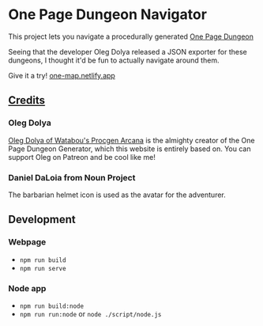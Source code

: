 # One Page Dungeon Navigator

This project lets you navigate a procedurally generated [One Page Dungeon](https://watabou.github.io/dungeon.html)

Seeing that the developer Oleg Dolya released a JSON exporter for these dungeons, I thought it'd be fun to actually navigate around them.

Give it a try! [one-map.netlify.app](https://one-map.netlify.app/)

## [Credits](https://one-map.netlify.app/credits.html)

### Oleg Dolya

[Oleg Dolya of Watabou's Procgen Arcana](https://watabou.github.io/) is the almighty creator of the One Page Dungeon Generator, which this website is entirely based on. You can support Oleg on Patreon and be cool like me!

### Daniel DaLoia from Noun Project

The barbarian helmet icon is used as the avatar for the adventurer.

## Development

### Webpage

- `npm run build`
- `npm run serve`

### Node app

- `npm run build:node`
- `npm run run:node` or `node ./script/node.js`
